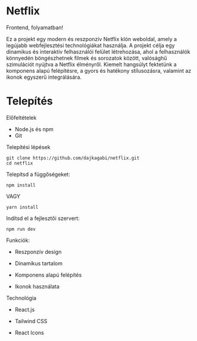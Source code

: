 # Netflix

Frontend, folyamatban!


Ez a projekt egy modern és reszponzív Netflix klón weboldal, amely a legújabb webfejlesztési technológiákat használja. A projekt célja egy dinamikus és interaktív felhasználói felület létrehozása, ahol a felhasználók könnyedén böngészhetnek filmek és sorozatok között, valósághű szimulációt nyújtva a Netflix élményről. Kiemelt hangsúlyt fektetünk a komponens alapú felépítésre, a gyors és hatékony stílusozásra, valamint az ikonok egyszerű integrálására.




# Telepítés

Előfeltételek
- Node.js és npm
- Git

Telepítési lépések
```
git clone https://github.com/dajkagabi/netflix.git
cd netflix
```

Telepítsd a függőségeket:
```
npm install
```
VAGY
```
yarn install
```

Indítsd el a fejlesztői szervert:

```
npm run dev
```

Funkciók: 
- Reszponzív design

- Dinamikus tartalom

- Komponens alapú felépítés

- Ikonok használata

Technológia

- React.js

- Tailwind CSS

- React Icons
